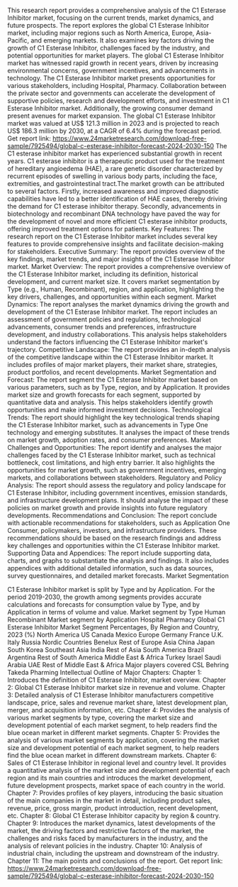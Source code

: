 This research report provides a comprehensive analysis of the C1 Esterase Inhibitor market, focusing on the current trends, market dynamics, and future prospects. The report explores the global C1 Esterase Inhibitor market, including major regions such as North America, Europe, Asia-Pacific, and emerging markets. It also examines key factors driving the growth of C1 Esterase Inhibitor, challenges faced by the industry, and potential opportunities for market players.
The global C1 Esterase Inhibitor market has witnessed rapid growth in recent years, driven by increasing environmental concerns, government incentives, and advancements in technology. The C1 Esterase Inhibitor market presents opportunities for various stakeholders, including Hospital, Pharmacy. Collaboration between the private sector and governments can accelerate the development of supportive policies, research and development efforts, and investment in C1 Esterase Inhibitor market. Additionally, the growing consumer demand present avenues for market expansion.
The global C1 Esterase Inhibitor market was valued at US$ 121.3 million in 2023 and is projected to reach US$ 186.3 million by 2030, at a CAGR of 6.4% during the forecast period.
Get report link: https://www.24marketresearch.com/download-free-sample/7925494/global-c-esterase-inhibitor-forecast-2024-2030-150
The C1 esterase inhibitor market has experienced substantial growth in recent years. C1 esterase inhibitor is a therapeutic product used for the treatment of hereditary angioedema (HAE), a rare genetic disorder characterized by recurrent episodes of swelling in various body parts, including the face, extremities, and gastrointestinal tract.The market growth can be attributed to several factors. Firstly, increased awareness and improved diagnostic capabilities have led to a better identification of HAE cases, thereby driving the demand for C1 esterase inhibitor therapy. Secondly, advancements in biotechnology and recombinant DNA technology have paved the way for the development of novel and more efficient C1 esterase inhibitor products, offering improved treatment options for patients.
Key Features:
The research report on the C1 Esterase Inhibitor market includes several key features to provide comprehensive insights and facilitate decision-making for stakeholders.
Executive Summary: The report provides overview of the key findings, market trends, and major insights of the C1 Esterase Inhibitor market.
Market Overview: The report provides a comprehensive overview of the C1 Esterase Inhibitor market, including its definition, historical development, and current market size. It covers market segmentation by Type (e.g., Human, Recombinant), region, and application, highlighting the key drivers, challenges, and opportunities within each segment.
Market Dynamics: The report analyses the market dynamics driving the growth and development of the C1 Esterase Inhibitor market. The report includes an assessment of government policies and regulations, technological advancements, consumer trends and preferences, infrastructure development, and industry collaborations. This analysis helps stakeholders understand the factors influencing the C1 Esterase Inhibitor market's trajectory.
Competitive Landscape: The report provides an in-depth analysis of the competitive landscape within the C1 Esterase Inhibitor market. It includes profiles of major market players, their market share, strategies, product portfolios, and recent developments.
Market Segmentation and Forecast: The report segment the C1 Esterase Inhibitor market based on various parameters, such as by Type, region, and by Application. It provides market size and growth forecasts for each segment, supported by quantitative data and analysis. This helps stakeholders identify growth opportunities and make informed investment decisions.
Technological Trends: The report should highlight the key technological trends shaping the C1 Esterase Inhibitor market, such as advancements in Type One technology and emerging substitutes. It analyses the impact of these trends on market growth, adoption rates, and consumer preferences.
Market Challenges and Opportunities: The report identify and analyses the major challenges faced by the C1 Esterase Inhibitor market, such as technical bottleneck, cost limitations, and high entry barrier. It also highlights the opportunities for market growth, such as government incentives, emerging markets, and collaborations between stakeholders.
Regulatory and Policy Analysis: The report should assess the regulatory and policy landscape for C1 Esterase Inhibitor, including government incentives, emission standards, and infrastructure development plans. It should analyse the impact of these policies on market growth and provide insights into future regulatory developments.
Recommendations and Conclusion: The report conclude with actionable recommendations for stakeholders, such as Application One Consumer, policymakers, investors, and infrastructure providers. These recommendations should be based on the research findings and address key challenges and opportunities within the C1 Esterase Inhibitor market.
Supporting Data and Appendices: The report include supporting data, charts, and graphs to substantiate the analysis and findings. It also includes appendices with additional detailed information, such as data sources, survey questionnaires, and detailed market forecasts.
Market Segmentation

C1 Esterase Inhibitor market is split by Type and by Application. For the period 2019-2030, the growth among segments provides accurate calculations and forecasts for consumption value by Type, and by Application in terms of volume and value.
Market segment by Type
Human
Recombinant
Market segment by Application
Hospital
Pharmacy
Global C1 Esterase Inhibitor Market Segment Percentages, By Region and Country, 2023 (%)
North America
US
Canada
Mexico
Europe
Germany
France
U.K.
Italy
Russia
Nordic Countries
Benelux
Rest of Europe
Asia
China
Japan
South Korea
Southeast Asia
India
Rest of Asia
South America
Brazil
Argentina
Rest of South America
Middle East & Africa
Turkey
Israel
Saudi Arabia
UAE
Rest of Middle East & Africa
Major players covered
CSL Behring
Takeda
Pharming Intellectual
Outline of Major Chapters:
Chapter 1: Introduces the definition of C1 Esterase Inhibitor, market overview.
Chapter 2: Global C1 Esterase Inhibitor market size in revenue and volume.
Chapter 3: Detailed analysis of C1 Esterase Inhibitor manufacturers competitive landscape, price, sales and revenue market share, latest development plan, merger, and acquisition information, etc.
Chapter 4: Provides the analysis of various market segments by type, covering the market size and development potential of each market segment, to help readers find the blue ocean market in different market segments.
Chapter 5: Provides the analysis of various market segments by application, covering the market size and development potential of each market segment, to help readers find the blue ocean market in different downstream markets.
Chapter 6: Sales of C1 Esterase Inhibitor in regional level and country level. It provides a quantitative analysis of the market size and development potential of each region and its main countries and introduces the market development, future development prospects, market space of each country in the world.
Chapter 7: Provides profiles of key players, introducing the basic situation of the main companies in the market in detail, including product sales, revenue, price, gross margin, product introduction, recent development, etc.
Chapter 8: Global C1 Esterase Inhibitor capacity by region & country.
Chapter 9: Introduces the market dynamics, latest developments of the market, the driving factors and restrictive factors of the market, the challenges and risks faced by manufacturers in the industry, and the analysis of relevant policies in the industry.
Chapter 10: Analysis of industrial chain, including the upstream and downstream of the industry.
Chapter 11: The main points and conclusions of the report.
Get report link: https://www.24marketresearch.com/download-free-sample/7925494/global-c-esterase-inhibitor-forecast-2024-2030-150
